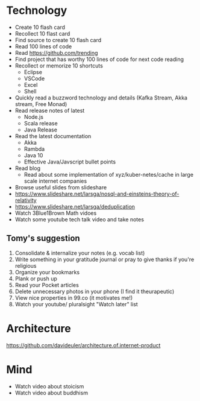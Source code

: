 # Technology
* Create 10 flash card
* Recollect 10 flast card
* Find source to create 10 flash card
* Read 100 lines of code
* Read https://github.com/trending
* Find project that has worthy 100 lines of code for next code reading
* Recollect or memorize 10 shortcuts
  * Eclipse
  * VSCode
  * Excel
  * Shell
* Quickly read a buzzword technology and details (Kafka Stream, Akka stream, Free Monad)
* Read release notes of latest
  * Node.js
  * Scala release
  * Java Release
* Read the latest documentation
  * Akka
  * Rambda
  * Java 10
  * Effective Java/Javscript bullet points
* Read blog
  * Read about some implementation of xyz/kuber-netes/cache in large scale internet companies
* Browse useful slides from slideshare
 * https://www.slideshare.net/larsga/nosql-and-einsteins-theory-of-relativity
 * https://www.slideshare.net/larsga/deduplication
* Watch 3Blue1Brown Math vidoes
* Watch some youtube tech talk video and take notes
 
## Tomy's suggestion
1. Consolidate & internalize your notes (e.g. vocab list)
1. Write something in your gratitude journal or pray to give thanks if you're religious
1. Organize your bookmarks 
1. Plank or push up
1. Read your Pocket articles
1. Delete unnecessary photos in your phone (I find it theurapeutic)
1. View nice properties in 99.co (it motivates me!)
1. Watch your youtube/ pluralsight "Watch later" list

 # Architecture
 https://github.com/davideuler/architecture.of.internet-product
 
 # Mind
 * Watch video about stoicism
 * Watch video about buddhism
 
